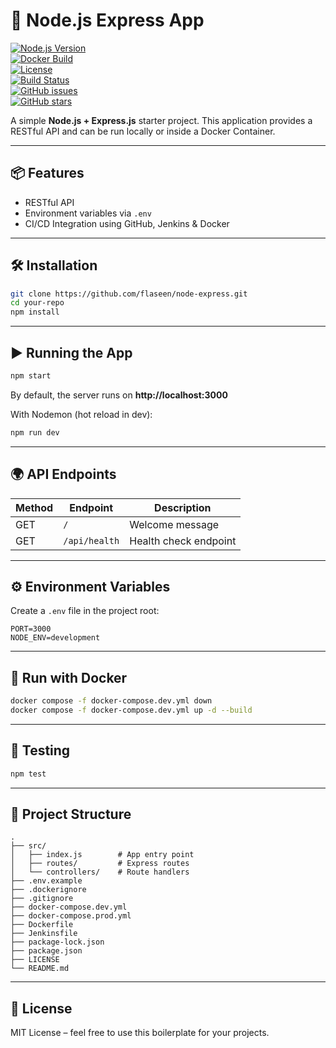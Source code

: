 # 🚀 Node.js Express App  

[![Node.js Version](https://img.shields.io/badge/node-%3E%3D18-brightgreen)](https://nodejs.org)  
[![Docker Build](https://img.shields.io/badge/docker-ready-blue?logo=docker)](https://www.docker.com/)  
[![License](https://img.shields.io/badge/license-MIT-yellow.svg)](LICENSE)  
[![Build Status](https://img.shields.io/github/actions/workflow/status/flaseen/node-express/ci.yml?branch=main)](https://github.com/flaseen/node-express/actions)  
[![GitHub issues](https://img.shields.io/github/issues/flaseen/node-express)](https://github.com/flaseen/node-express/issues)  
[![GitHub stars](https://img.shields.io/github/stars/flaseen/node-express?style=social)](https://github.com/flaseen/node-express/stargazers)  

A simple **Node.js + Express.js** starter project. This application provides a RESTful API and can be run locally or inside a Docker Container.

---

## 📦 Features
- RESTful API
- Environment variables via `.env`
- CI/CD Integration using GitHub, Jenkins & Docker

---

## 🛠️ Installation
```bash
git clone https://github.com/flaseen/node-express.git
cd your-repo
npm install
```

---

## ▶️ Running the App
```bash
npm start
```
By default, the server runs on **http://localhost:3000**  

With Nodemon (hot reload in dev):  
```bash
npm run dev
```

---

## 🌍 API Endpoints

| Method | Endpoint       | Description           |
|--------|---------------|-----------------------|
| GET    | `/`           | Welcome message       |
| GET    | `/api/health` | Health check endpoint |

---

## ⚙️ Environment Variables
Create a `.env` file in the project root:  
```env
PORT=3000
NODE_ENV=development
```

---

## 🐳 Run with Docker
```bash
docker compose -f docker-compose.dev.yml down
docker compose -f docker-compose.dev.yml up -d --build
```

---

## 🧪 Testing
```bash
npm test
```

---

## 📂 Project Structure
```
.
├── src/
│   ├── index.js        # App entry point
│   ├── routes/         # Express routes
│   └── controllers/    # Route handlers
├── .env.example
├── .dockerignore
├── .gitignore
├── docker-compose.dev.yml
├── docker-compose.prod.yml
├── Dockerfile
├── Jenkinsfile
├── package-lock.json
├── package.json
├── LICENSE
└── README.md
```

---

## 📜 License
MIT License – feel free to use this boilerplate for your projects.  